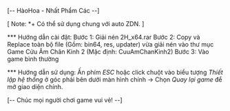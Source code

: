 [-- HàoHoa - Nhất Phẩm Các --]

[ Note:
*+ Có thể sử dụng chung với auto ZDN.
]

*** Hướng dẫn cài đặt:
Bước 1: Giải nén 2H_x64.rar
Bước 2: Copy và Replace toàn bộ file (Gồm: bin64, res, updater) vừa giải nén vào thư mục Game Cửu Âm Chân Kinh 2 (Mặc định: CuuAmChanKinh2)
Bước 3: Vào game bình thường

*** Hướng dẫn sử dụng:
Ấn phím *ESC* hoặc click chuột vào biểu tượng *Thiết lập hệ thống* ở góc phải bên dưới màn hình chính -> Chọn *Quay lại game* để mở giao diện chính.

[-- Chúc mọi người chơi game vui vẻ! --]


